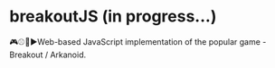 # breakoutJS (in progress...)
🎮⚾🌠▶️Web-based JavaScript implementation of the popular game - Breakout / Arkanoid.
